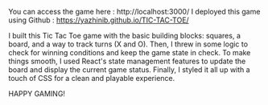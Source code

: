 You can access the game here : http://localhost:3000/
I deployed this game using Github : https://yazhinib.github.io/TIC-TAC-TOE/

I built this Tic Tac Toe game with the basic building blocks: squares, a board, and a way to track turns (X and O).  Then, I threw in some logic to check for winning conditions and keep the game state in check. To make things smooth, I used React's state management features to update the board and display the current game status.  Finally, I styled it all up with a touch of CSS for a clean and playable experience.

HAPPY GAMING!

